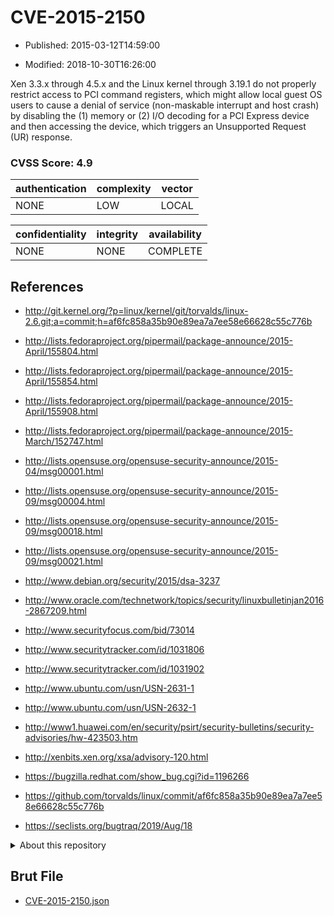 # CVE-2015-2150

- Published: 2015-03-12T14:59:00

- Modified: 2018-10-30T16:26:00

Xen 3.3.x through 4.5.x and the Linux kernel through 3.19.1 do not properly restrict access to PCI command registers, which might allow local guest OS users to cause a denial of service (non-maskable interrupt and host crash) by disabling the (1) memory or (2) I/O decoding for a PCI Express device and then accessing the device, which triggers an Unsupported Request (UR) response.

### CVSS Score: **4.9**

| authentication | complexity | vector |
| --- | --- | --- |
| NONE | LOW | LOCAL |

| confidentiality | integrity | availability |
| --- | --- | --- |
| NONE | NONE | COMPLETE |

## References

* http://git.kernel.org/?p=linux/kernel/git/torvalds/linux-2.6.git;a=commit;h=af6fc858a35b90e89ea7a7ee58e66628c55c776b

* http://lists.fedoraproject.org/pipermail/package-announce/2015-April/155804.html

* http://lists.fedoraproject.org/pipermail/package-announce/2015-April/155854.html

* http://lists.fedoraproject.org/pipermail/package-announce/2015-April/155908.html

* http://lists.fedoraproject.org/pipermail/package-announce/2015-March/152747.html

* http://lists.opensuse.org/opensuse-security-announce/2015-04/msg00001.html

* http://lists.opensuse.org/opensuse-security-announce/2015-09/msg00004.html

* http://lists.opensuse.org/opensuse-security-announce/2015-09/msg00018.html

* http://lists.opensuse.org/opensuse-security-announce/2015-09/msg00021.html

* http://www.debian.org/security/2015/dsa-3237

* http://www.oracle.com/technetwork/topics/security/linuxbulletinjan2016-2867209.html

* http://www.securityfocus.com/bid/73014

* http://www.securitytracker.com/id/1031806

* http://www.securitytracker.com/id/1031902

* http://www.ubuntu.com/usn/USN-2631-1

* http://www.ubuntu.com/usn/USN-2632-1

* http://www1.huawei.com/en/security/psirt/security-bulletins/security-advisories/hw-423503.htm

* http://xenbits.xen.org/xsa/advisory-120.html

* https://bugzilla.redhat.com/show_bug.cgi?id=1196266

* https://github.com/torvalds/linux/commit/af6fc858a35b90e89ea7a7ee58e66628c55c776b

* https://seclists.org/bugtraq/2019/Aug/18

<details>
<summary>About this repository</summary> 

  This repository is part of the project [Live Hack CVE](https://github.com/Live-Hack-CVE). Main website can be found [www.live-hack.org](https://www.live-hack.org) 
  
  Made by [Sn0wAlice](https://github.com/Sn0wAlice) for the people that care about security and need to have a feed of the latest CVEs. Hope you enjoy it, don't forget to star the repo and follow me on [Twitter](https://twitter.com/Sn0wAlice) and [Github](https://github.com/Sn0wAlice). And that is my [personnal website](https://www.alice-snow.me/)

  - [Home Page](https://github.com/Live-Hack-CVE)
  - [Framework](https://github.com/Live-Hack-CVE/cve-framework)
  - [CVE database](https://github.com/Live-Hack-CVE/full_database)
  - [Changelog](https://github.com/Live-Hack-CVE/Changelog)
</details>

## Brut File

* [CVE-2015-2150.json](https://raw.githubusercontent.com/Live-Hack-CVE/full_database/main/cves/2015/CVE-2015-2150.json)

